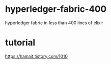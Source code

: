 # hyperledger-fabric-400
hyperledger fabric in less than 400 lines of elixir

# tutorial
https://hamait.tistory.com/1010
